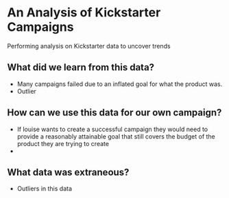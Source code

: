 # An Analysis of Kickstarter Campaigns
Performing analysis on Kickstarter data to uncover trends

## What did we learn from this data?
* Many campaigns failed due to an inflated goal for what the product was.
* Outlier


## How can we use this data for our own campaign?
* If louise wants to create a successful campaign they would need to provide a reasonably attainable goal that still covers the budget of the product they are trying to create
* 
## What data was extraneous?
* Outliers in this data 
